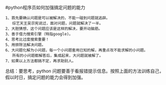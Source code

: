#python程序员如何加强搞定问题的能力  

    1、首先要确认问题是可以被解决的，不能一碰到问题就逃辟。
       综艺天王吴宗宪说过，面对问题，问题就解决了一半。
    2、大胆猜想，这个问题应该是这样的解决，要开动脑筋。
    3、善于借力搜索引擎（特指google)。
    4、思考比过度搜索重要！
    5、用排除法解决问题。
    6、大问题化解为小问题，每一个小问题套用已知的解，再重点攻不能求解的小问题。
       所有的小问题都解答后，集成起来，大问题就被解了。
    7、如果以上方法都搞不定，再求助别人。

总结：要思考，python 问题要善于看报错提示信息。按照上面的方法训练自己，假以时日，搞定问题的能力会得到加强。
